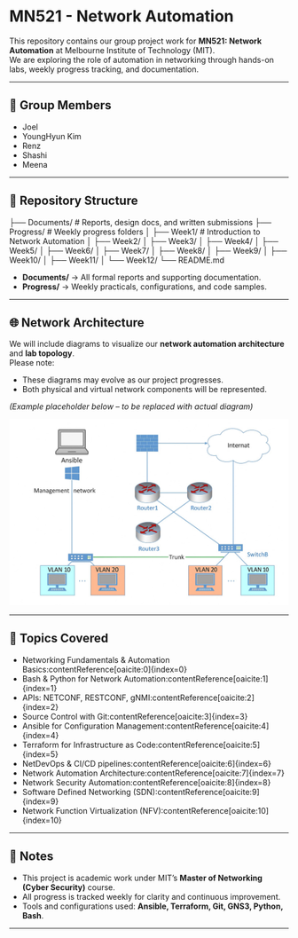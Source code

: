 # MN521 - Network Automation

This repository contains our group project work for **MN521: Network Automation** at Melbourne Institute of Technology (MIT).  
We are exploring the role of automation in networking through hands-on labs, weekly progress tracking, and documentation.

---

## 👥 Group Members
- Joel  
- YoungHyun Kim  
- Renz  
- Shashi  
- Meena  

---

## 📂 Repository Structure

├── Documents/ # Reports, design docs, and written submissions
├── Progress/ # Weekly progress folders
│ ├── Week1/ # Introduction to Network Automation
│ ├── Week2/
│ ├── Week3/ 
│ ├── Week4/ 
│ ├── Week5/ 
│ ├── Week6/ 
│ ├── Week7/ 
│ ├── Week8/ 
│ ├── Week9/ 
│ ├── Week10/ 
│ ├── Week11/
│ └── Week12/ 
└── README.md


- **Documents/** → All formal reports and supporting documentation.  
- **Progress/** → Weekly practicals, configurations, and code samples.  

---

## 🌐 Network Architecture

We will include diagrams to visualize our **network automation architecture** and **lab topology**.  
Please note:  
- These diagrams may evolve as our project progresses.  
- Both physical and virtual network components will be represented.  

*(Example placeholder below – to be replaced with actual diagram)*  

![Network Architecture](./assets/network-architecture.jpeg)

---

## 🚀 Topics Covered

- Networking Fundamentals & Automation Basics:contentReference[oaicite:0]{index=0}
- Bash & Python for Network Automation:contentReference[oaicite:1]{index=1}
- APIs: NETCONF, RESTCONF, gNMI:contentReference[oaicite:2]{index=2}
- Source Control with Git:contentReference[oaicite:3]{index=3}
- Ansible for Configuration Management:contentReference[oaicite:4]{index=4}
- Terraform for Infrastructure as Code:contentReference[oaicite:5]{index=5}
- NetDevOps & CI/CD pipelines:contentReference[oaicite:6]{index=6}
- Network Automation Architecture:contentReference[oaicite:7]{index=7}
- Network Security Automation:contentReference[oaicite:8]{index=8}
- Software Defined Networking (SDN):contentReference[oaicite:9]{index=9}
- Network Function Virtualization (NFV):contentReference[oaicite:10]{index=10}

---

## 📌 Notes
- This project is academic work under MIT’s **Master of Networking (Cyber Security)** course.  
- All progress is tracked weekly for clarity and continuous improvement.  
- Tools and configurations used: **Ansible, Terraform, Git, GNS3, Python, Bash**.

---

